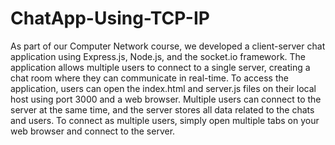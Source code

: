 # ChatApp-Using-TCP-IP

As part of our Computer Network course, we developed a client-server chat application using Express.js, Node.js, and the socket.io framework. The application allows multiple users to connect to a single server, creating a chat room where they can communicate in real-time. To access the application, users can open the index.html and server.js files on their local host using port 3000 and a web browser. Multiple users can connect to the server at the same time, and the server stores all data related to the chats and users. To connect as multiple users, simply open multiple tabs on your web browser and connect to the server.
